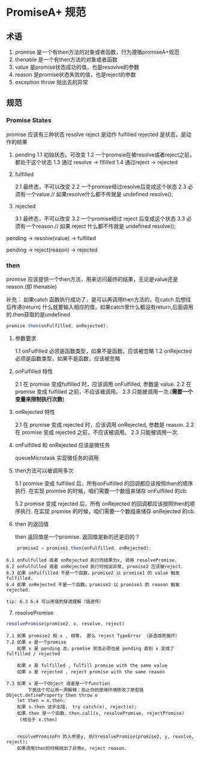 # PromiseA+ 规范

## 术语

1. promise 是一个有then方法的对象或者函数，行为遵循promiseA+规范
2. thenable 是一个有then方法的对象或者函数
3. value 是promise状态成功的值，也是resovlve的参数
4. reason 是promise状态失败的值，也是reject的参数
5. exception throw 抛出去的异常

## 规范

### Promise States 

promise 应该有三种状态
resolve reject 是动作
fulfilled rejected 是状态，是动作的结果


1. pending 
    1.1 初始状态，可改变
    1.2 一个promsie在被resolve或者reject之前，都处于这个状态
    1.3 通过 resolve -> flfilled
    1.4 通过reject -> rejected

2. fulfilled

    2.1 最终态，不可以改变
    2.2 一个promise经过resolve后变成这个状态
    2.3 必须有一个value.// 如果resolve什么都不传就是 undefined resolve();

3. rejected

    3.1 最终态，不可以改变
    3.2 一个promise经过 reject 后变成这个状态
    3.3 必须有一个reason.// 如果 reject 什么都不传就是 undefined resolve();

pending -> resolve(value) -> fulfilled

pending -> reject(reason) -> rejected


### then

promise 应该提供一个then方法，用来访问最终的结果，无论是value还是reason.(即 thenable)

补充：
如果catch 函数执行成功了，是可以再调用then方法的，在catch 后想往后传递(return) 什么就要输入相应的值，如果catch里什么都没有return,后面调用的.then获取的是undefined

```js
promise.then(onFulfilled, onRejected);
```

1. 参数要求

    1.1 onFulfilled 必须是函数类型，如果不是函数，应该被忽略
    1.2 onRejected 必须是函数类型，如果不是函数，应该被忽略

2. onFulfilled 特性

    2.1 在 promise 变成fulfilled 时，应该调用 onFulfilled, 参数是 value.
    2.2 在 promise 变成 fulfilled 之前，不应该被调用。
    2.3 只能被调用一次.(**需要一个变量来限制执行次数**)

3. onRejected 特性

    2.1 在 promise 变成 rejected 时，应该调用 onRejected, 参数是 reason.
    2.2 在 promise 变成 rejected 之前，不应该被调用。
    2.3 只能被调用一次.

4. onFulfilled 和 onRejected 应该是微任务

    queueMicrotask 实现微任务的调用


5. then方法可以被调用多次

    5.1 promise 变成 fulfilled 后，所有onFulfilled 的回调都应该按照then的顺序执行.
        在实现 promise 的时候，咱们需要一个数组来储存 onFulfilled 的cb.
    
    5.2 promise 变成 rejected 后，所有 onRejected 的回调都应该按照then的顺序执行.
        在实现 promise 的时候，咱们需要一个数组来储存 onRejected 的cb.

6. then 的返回值

    then 返回值是一个promise. 返回值是新的还是旧的？

```js
    promise2 = promise1.then(onFulfilled, onRejected);
```

    6.1 onFulfulled 或者 onRejected 执行的结果为x, 调用 resolvePromise.
    6.2 onFulfulled 或者 onRejected 执行时抛出异常, promise2 应该被reject.
    6.3 如果 onFulfilled 不是一个函数，promise2 以 promise1 的 value 触发 fulfilled.
    6.4 如果 onRejected 不是一个函数，promise2 以 promise1 的 reason 触发 rejected.
    
    tip: 6.3 6.4 可以用值的穿透理解（值透传）
    

7. resolvePromise

```js
resolvePromise(promise2, x, resolve, reject)
```

    7.1 如果 promise2 和 x , 相等， 那么 reject TypeError （会造成死循环）
    7.2 如果 x 是一个promise 
        如果 x 是 pending 态，promise 状态必须也是 pending 直到 x 变成了fulfilled / rejected

        如果 x 是 fulfilled , fulfill promise with the same value
        如果 x 是 rejected , reject promise with the same reason

    7.3 如果 x 是一个Object 或者是一个function 
            下面这个可以用一周解释：防止你的使用环境修改了原型链 Object.defineProperty then throw e
        let then = x.then;
        如果 x.then 这步出错， try catch(e), reject(e);
        如果 then 是一个函数，then.call(x, resolvePromise, rejectPromise)
         (相当于 x.then)

        
        resolvePromiseFn 的入参是y, 执行resolvePromise(promise2, y, resolve, reject);
        如果调用then的时候抛出了异常e, reject reason.